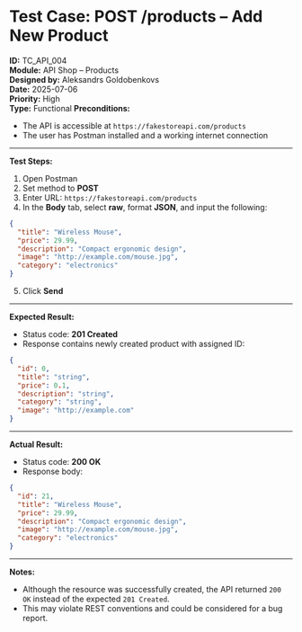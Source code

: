 # Test Case: POST /products – Add New Product

**ID:** TC_API_004  
**Module:** API Shop – Products  
**Designed by:** Aleksandrs Goldobenkovs  
**Date:** 2025-07-06  
**Priority:** High  
**Type:** Functional
**Preconditions:**  
- The API is accessible at `https://fakestoreapi.com/products`  
- The user has Postman installed and a working internet connection

---

**Test Steps:**

1. Open Postman  
2. Set method to **POST**  
3. Enter URL: `https://fakestoreapi.com/products`  
4. In the **Body** tab, select **raw**, format **JSON**, and input the following:
```json
{
  "title": "Wireless Mouse",
  "price": 29.99,
  "description": "Compact ergonomic design",
  "image": "http://example.com/mouse.jpg",
  "category": "electronics"
}
```
5. Click **Send**

---

**Expected Result:**  
- Status code: **201 Created**  
- Response contains newly created product with assigned ID:
```json
{
  "id": 0,
  "title": "string",
  "price": 0.1,
  "description": "string",
  "category": "string",
  "image": "http://example.com"
}
```

---

**Actual Result:**  
- Status code: **200 OK**  
- Response body:
```json
{
  "id": 21,
  "title": "Wireless Mouse",
  "price": 29.99,
  "description": "Compact ergonomic design",
  "image": "http://example.com/mouse.jpg",
  "category": "electronics"
}
```

---

**Notes:**  
- Although the resource was successfully created, the API returned `200 OK` instead of the expected `201 Created`.  
- This may violate REST conventions and could be considered for a bug report.
